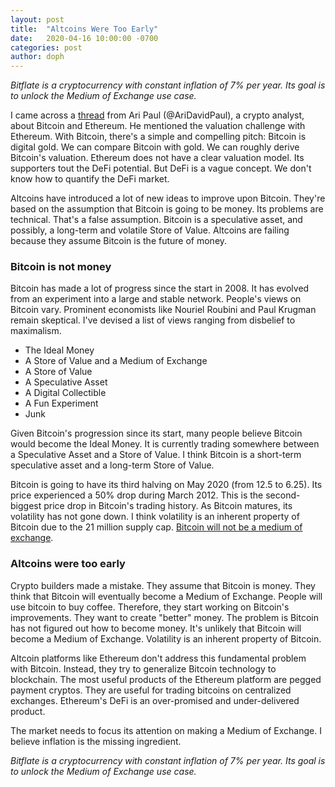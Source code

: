 ```yaml
---
layout: post
title:  "Altcoins Were Too Early"
date:   2020-04-16 10:00:00 -0700
categories: post
author: doph
---
```


*Bitflate is a cryptocurrency with constant inflation of 7% per year. Its goal is to unlock the Medium of Exchange use case.*

I came across a [thread](https://twitter.com/AriDavidPaul/status/1250519463935512576) from Ari Paul (@AriDavidPaul), a crypto analyst, about Bitcoin and Ethereum. He mentioned the valuation challenge with Ethereum. With Bitcoin, there's a simple and compelling pitch: Bitcoin is digital gold. We can compare Bitcoin with gold. We can roughly derive Bitcoin's valuation. Ethereum does not have a clear valuation model. Its supporters tout the DeFi potential. But DeFi is a vague concept. We don't know how to quantify the DeFi market.

Altcoins have introduced a lot of new ideas to improve upon Bitcoin. They're based on the assumption that Bitcoin is going to be money. Its problems are technical. That's a false assumption. Bitcoin is a speculative asset, and possibly, a long-term and volatile Store of Value. Altcoins are failing because they assume Bitcoin is the future of money.

### Bitcoin is not money

Bitcoin has made a lot of progress since the start in 2008. It has evolved from an experiment into a large and stable network. People's views on Bitcoin vary. Prominent economists like Nouriel Roubini and Paul Krugman remain skeptical. I've devised a list of views ranging from disbelief to maximalism.

* The Ideal Money
* A Store of Value and a Medium of Exchange
* A Store of Value
* A Speculative Asset
* A Digital Collectible
* A Fun Experiment
* Junk

Given Bitcoin's progression since its start, many people believe Bitcoin would become the Ideal Money. It is currently trading somewhere between a Speculative Asset and a Store of Value. I think Bitcoin is a short-term speculative asset and a long-term Store of Value.

Bitcoin is going to have its third halving on May 2020 (from 12.5 to 6.25). Its price experienced a 50% drop during March 2012. This is the second-biggest price drop in Bitcoin's trading history. As Bitcoin matures, its volatility has not gone down. I think volatility is an inherent property of Bitcoin due to the 21 million supply cap. [Bitcoin will not be a medium of exchange](/post/2019/11/24/bitcoin-will-not-be-a-medium-of-exchange.html).

### Altcoins were too early

Crypto builders made a mistake. They assume that Bitcoin is money. They think that Bitcoin will eventually become a Medium of Exchange. People will use bitcoin to buy coffee. Therefore, they start working on Bitcoin's improvements. They want to create "better" money. The problem is Bitcoin has not figured out how to become money. It's unlikely that Bitcoin will become a Medium of Exchange. Volatility is an inherent property of Bitcoin.

Altcoin platforms like Ethereum don't address this fundamental problem with Bitcoin. Instead, they try to generalize Bitcoin technology to blockchain. The most useful products of the Ethereum platform are pegged payment cryptos. They are useful for trading bitcoins on centralized exchanges. Ethereum's DeFi is an over-promised and under-delivered product.

The market needs to focus its attention on making a Medium of Exchange. I believe inflation is the missing ingredient.

*Bitflate is a cryptocurrency with constant inflation of 7% per year. Its goal is to unlock the Medium of Exchange use case.*